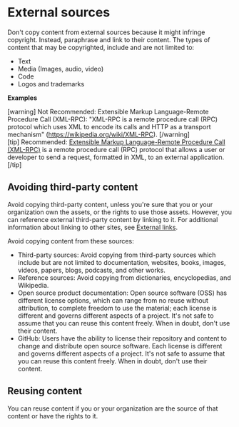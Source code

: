 # External sources

Don't copy content from external sources because it might infringe copyright. Instead, paraphrase and link to their content. The types of content that may be copyrighted, include and are not limited to:
- Text
- Media (Images, audio, video)
- Code
- Logos and trademarks

**Examples**  

[warning] Not Recommended: Extensible Markup Language-Remote Procedure Call (XML-RPC): "XML-RPC is a remote procedure call (RPC) protocol which uses XML to encode its calls and HTTP as a transport mechanism" (https://wikipedia.org/wiki/XML-RPC). [/warning]  
[tip] Recommended: [Extensible Markup Language-Remote Procedure Call (XML-RPC)](https://wikipedia.org/wiki/XML-RPC) is a remote procedure call (RPC) protocol that allows a user or developer to send a request, formatted in XML, to an external application. [/tip]  

## Avoiding third-party content

Avoid copying third-party content, unless you're sure that you or your organization own the assets, or the rights to use those assets. However, you can reference external third-party content by linking to it. For additional information about linking to other sites, see [External links]().

Avoid copying content from these sources:
- Third-party sources: Avoid copying from third-party sources which include but are not limited to documentation, websites, books, images, videos, papers, blogs, podcasts, and other works.
- Reference sources: Avoid copying from dictionaries, encyclopedias, and Wikipedia.
- Open source product documentation: Open source software (OSS) has different license options, which can range from no reuse without attribution, to complete freedom to use the material; each license is different and governs different aspects of a project. It's not safe to assume that you can reuse this content freely. When in doubt, don't use their content.
- GitHub: Users have the ability to license their repository and content to change and distribute open source software. Each license is different and governs different aspects of a project. It's not safe to assume that you can reuse this content freely. When in doubt, don't use their content.

## Reusing content

You can reuse content if you or your organization are the source of that content or have the rights to it.
